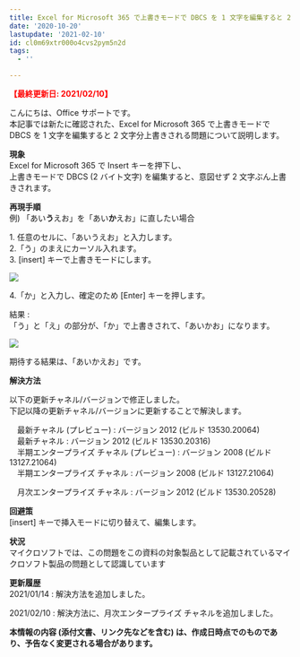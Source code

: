 ```yaml
---
title: Excel for Microsoft 365 で上書きモードで DBCS を 1 文字を編集すると 2 文字分上書きされる
date: '2020-10-20'
lastupdate: '2021-02-10'
id: cl0m69xtr000o4cvs2pym5n2d
tags:
  - ''

---
```


<span style="color:#ff0000">**【最終更新日: 2021/02/10】**</span>

こんにちは、Office サポートです。  
本記事では新たに確認された、Excel for Microsoft 365 で上書きモードで DBCS を 1 文字を編集すると 2 文字分上書きされる問題について説明します。  
  

  
**現象**  
Excel for Microsoft 365 で Insert キーを押下し、  
上書きモードで DBCS (2 バイト文字) を編集すると、意図せず 2 文字ぶん上書きされます。  
  
  

**再現手順**  
例) 「あい**う**えお」を「あい**か**えお」に直したい場合

1\. 任意のセルに、「あいうえお」と入力します。  
2.「う」のまえにカーソル入れます。  
3\. \[insert\] キーで上書きモードにします。

![](image1.png)

4.「か」と入力し、確定のため \[Enter\] キーを押します。

  

結果 :  
「う」と「え」の部分が、「か」で上書きされて、「あいかお」になります。  

![](image2.png)

期待する結果は、「あいかえお」です。  
  
  

  
  
**解決方法**  

以下の更新チャネル/バージョンで修正しました。  
下記以降の更新チャネル/バージョンに更新することで解決します。

　最新チャネル (プレビュー) : バージョン 2012 (ビルド 13530.20064)  
　最新チャネル : バージョン 2012 (ビルド 13530.20316)  
　半期エンタープライズ チャネル (プレビュー) : バージョン 2008 (ビルド 13127.21064)  
　半期エンタープライズ チャネル : バージョン 2008 (ビルド 13127.21064)

　月次エンタープライズ チャネル : バージョン 2012 (ビルド 13530.20528)

  
  
  

**回避策**  
\[insert\] キーで挿入モードに切り替えて、編集します。  
  
  

**状況**  
マイクロソフトでは、この問題をこの資料の対象製品として記載されているマイクロソフト製品の問題として認識しています  
  
  

**更新履歴**  
2021/01/14 : 解決方法を追加しました。

2021/02/10 : 解決方法に、月次エンタープライズ チャネルを追加しました。  

  
  

**本情報の内容 (添付文書、リンク先などを含む) は、作成日時点でのものであり、予告なく変更される場合があります。**